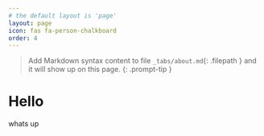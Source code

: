 ```yaml
---
# the default layout is 'page'
layout: page
icon: fas fa-person-chalkboard
order: 4
---
```


> Add Markdown syntax content to file `_tabs/about.md`{: .filepath } and it will show up on this page.
{: .prompt-tip }

# Hello
whats up